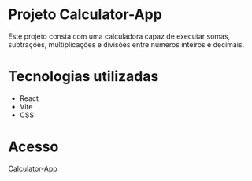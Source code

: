 # Projeto Calculator-App #

Este projeto consta com uma calculadora capaz de executar somas, subtrações, multiplicações e divisões entre números inteiros e decimais.

# Tecnologias utilizadas

- React
- Vite
- CSS

# Acesso

[Calculator-App](https://vinny-knzts.github.io/Calculator-App/)

